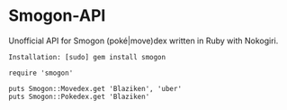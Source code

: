 # Smogon-API

Unofficial API for Smogon (poké|move)dex written in Ruby with Nokogiri.

`Installation: [sudo] gem install smogon`


    require 'smogon'
    
    puts Smogon::Movedex.get 'Blaziken', 'uber'
    puts Smogon::Pokedex.get 'Blaziken'